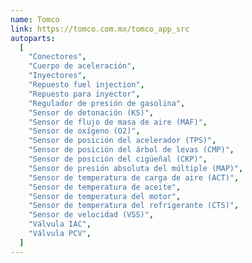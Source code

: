 ```yaml
---
name: Tomco
link: https://tomco.com.mx/tomco_app_src
autoparts:
  [
    "Conectores",
    "Cuerpo de aceleración",
    "Inyectores",
    "Repuesto fuel injection",
    "Repuesto para inyector",
    "Regulador de presión de gasolina",
    "Sensor de detonación (KS)",
    "Sensor de flujo de masa de aire (MAF)",
    "Sensor de oxígeno (O2)",
    "Sensor de posición del acelerador (TPS)",
    "Sensor de posición del árbol de levas (CMP)",
    "Sensor de posición del cigüeñal (CKP)",
    "Sensor de presión absoluta del múltiple (MAP)",
    "Sensor de temperatura de carga de aire (ACT)",
    "Sensor de temperatura de aceite",
    "Sensor de temperatura del motor",
    "Sensor de temperatura del refrigerante (CTS)",
    "Sensor de velocidad (VSS)",
    "Válvula IAC",
    "Válvula PCV",
  ]
---
```

